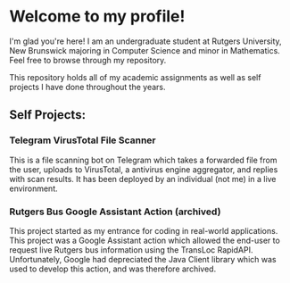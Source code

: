 # Welcome to my profile!
I'm glad you're here! I am an undergraduate student at Rutgers University, New Brunswick majoring in Computer Science and minor in Mathematics. Feel free to browse through my repository.

This repository holds all of my academic assignments as well as self projects I have done throughout the years. 

## Self Projects:

### Telegram VirusTotal File Scanner
This is a file scanning bot on Telegram which takes a forwarded file from the user, uploads to VirusTotal, a antivirus engine aggregator, and replies with scan results. It has been deployed by an individual (not me) in a live environment.


### Rutgers Bus Google Assistant Action (archived) 
This project started as my entrance for coding in real-world applications. This project was a Google Assistant action which allowed the end-user to request live Rutgers bus information using the TransLoc RapidAPI. Unfortunately, Google had depreciated the Java Client library which was used to develop this action, and was therefore archived.
